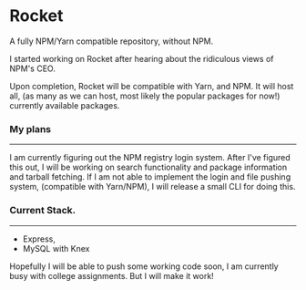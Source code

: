 # Rocket
A fully NPM/Yarn compatible repository, without NPM. 


I started working on Rocket after hearing about the ridiculous views of NPM's CEO. 

Upon completion, Rocket will be compatible with Yarn, and NPM. It will host all, (as many as we can host, most likely the popular packages for now!) currently available packages. 



### My plans
---
I am currently figuring out the NPM registry login system. After I've figured this out, I will be working on search functionality and package information and tarball fetching. If I am not able to implement the login and file pushing system, (compatible with Yarn/NPM), I will release a small CLI for doing this. 



### Current Stack. 
---
+ Express, 
+ MySQL with Knex

Hopefully I will be able to push some working code soon, I am currently busy with college assignments. But I will make it work!  
